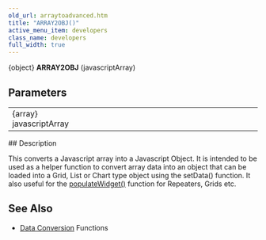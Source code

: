 ```yaml
---
old_url: arraytoadvanced.htm
title: "ARRAY2OBJ()"
active_menu_item: developers
class_name: developers
full_width: true
---
```



{object} **ARRAY2OBJ** (javascriptArray)

## Parameters

<table>
<tr>
<td width="143">
{array} javascriptArray

</td>
<td width="15">
</td>
<td width="722">
</td>
</tr>
</table>
## Description

This converts a Javascript array into a Javascript Object. It is intended to be used as a helper function to convert array data into an object that can be loaded into a Grid, List or Chart type object using the setData() function. It also useful for the [populateWidget()](/developers/documentation/scripting-apis/client-api/widget-data-state-manipulation/populatewidget/) function for Repeaters, Grids etc.

## See Also

 - [Data Conversion](/developers/documentation/scripting-apis/client-api/conversion-functions/) Functions

